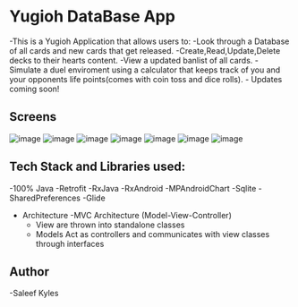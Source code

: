 # Yugioh DataBase App
   -This is a Yugioh Application that allows users to:
     -Look through a Database of all cards and new cards that get released.
     -Create,Read,Update,Delete decks to their hearts content.
     -View a updated banlist of all cards.
     - Simulate a duel enviroment using a calculator that keeps track of you and your opponents life points(comes with coin toss and dice rolls).
     - Updates coming soon!
     
     
     
     
 ## Screens
   ![image](https://user-images.githubusercontent.com/72777066/125533685-ff4457c5-d80b-4169-9d93-8404461c4928.png)
   ![image](https://user-images.githubusercontent.com/72777066/125533553-861fceda-9e1c-4a6e-9500-0b7e9d58845f.png)
   ![image](https://user-images.githubusercontent.com/72777066/125533314-e445f996-24c3-4ea8-a9ca-a313ca9ec8a1.png)
   ![image](https://user-images.githubusercontent.com/72777066/125534419-a98b0785-18d4-4cc4-8cb6-0041564af151.png)
   ![image](https://user-images.githubusercontent.com/72777066/125534229-28718e8e-41c4-440b-a785-705abb95c4fb.png)
   ![image](https://user-images.githubusercontent.com/72777066/125533162-8482a923-a9b5-4b34-994c-242d109a4507.png)
   ![image](https://user-images.githubusercontent.com/72777066/125532975-78966e09-19e8-46f3-8249-615661ab572c.png)
      
      
      
## Tech Stack and Libraries used:
   -100% Java
   -Retrofit
   -RxJava
   -RxAndroid
   -MPAndroidChart
   -Sqlite
   -SharedPreferences
   -Glide
   - Architecture
      -MVC Architecture (Model-View-Controller)
      -  View are thrown into standalone classes
      -  Models Act as controllers and communicates with view classes through interfaces
      
 
 ## Author
   -Saleef Kyles




   

